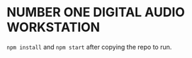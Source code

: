 # NUMBER ONE DIGITAL AUDIO WORKSTATION

`npm install` and `npm start` after copying the repo to run.
